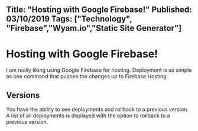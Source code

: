Title:  "Hosting with Google Firebase!"
Published: 03/10/2019
Tags: ["Technology", "Firebase","Wyam.io","Static Site Generator"]
---
# Hosting with Google Firebase!
I am really liking using Google Firebase for hosting. Deployment is as simple as one command that pushes the changes up to Firebase Hosting.

## Versions
You have the ability to see deployments and rollback to a previous version. A list of all deployments is displayed with the option to rollback to a previous version.
